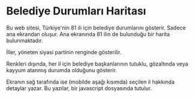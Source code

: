 # Belediye Durumları Haritası

Bu web sitesi, Türkiye'nin 81 ili için belediye durumlarını gösterir. Sadece ana ekrandan oluşur. Ana ekranında 81 ilin de bulunduğu bir harita bulunmaktadır.

İller, yöneten siyasi partinin renginde gösterilir.

Renkleri dışında, her il için belediye başkanlarının tutuklu, gözaltında veya kayyum atanmış durumda olduğunu gösterir.

Ekranın sağ tarafında ise (mobilde aşağı kısımda) seçilen il hakkında detaylar yazar. Bu yazılar, bir javascript dosyasında tutulur.